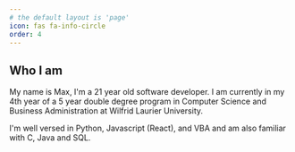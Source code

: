 ```yaml
---
# the default layout is 'page'
icon: fas fa-info-circle
order: 4
---
```


## Who I am

My name is Max, I'm a 21 year old software developer. I am currently in my 4th year of a 5 year double degree program in Computer Science and Business Administration at Wilfrid Laurier University.

I'm well versed in Python, Javascript (React), and VBA and am also familiar with C, Java and SQL.
